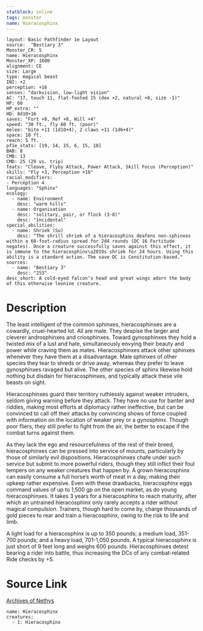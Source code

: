 ```yaml
---
statblock: inline
tags: monster
name: Hieracosphinx
---
```

```statblock
layout: Basic Pathfinder 1e Layout
source:  "Bestiary 3"
Monster_CR: 5
name: Hieracosphinx
Monster_XP: 1600
alignment: CE
size: Large
type: magical beast
INI: +2
perception: +16
senses: "darkvision, low-light vision"
AC: "17, touch 11, flat-footed 15 (dex +2, natural +6, size -1)"
HP: 60
HP_extra: ""
HD: 8d10+16
saves: "Fort +8, Ref +8, Will +4"
speed: "30 ft., fly 60 ft. (poor)"
melee: "bite +11 (1d10+4), 2 claws +11 (1d6+4)"
space: 10 ft.
reach: 5 ft.
pf1e_stats: [19, 14, 15, 6, 15, 10]
BAB: 8
CMB: 13
CMD: 25 (29 vs. trip)
feats: "Cleave, Flyby Attack, Power Attack, Skill Focus (Perception)"
skills: "Fly +3, Perception +16"
racial_modifiers:
- Perception 4
languages: "Sphinx"
ecology:
  - name: Environment
    desc: "warm hills"
  - name: Organisation
    desc: "solitary, pair, or flock (3-8)"
    desc: "incidental"
special_abilities:
  - name: Shriek (Su)
    desc: "The shrill shriek of a hieracosphinx deafens non-sphinxes within a 60-foot-radius spread for 2d4 rounds (DC 16 Fortitude negates). Once a creature successfully saves against this effect, it is immune to the hieracosphinx\u2019s shriek for 24 hours. Using this ability is a standard action. The save DC is Constitution-based."
sources:
  - name: "Bestiary 3"
    desc: "253"
desc_short: A cold-eyed falcon’s head and great wings adorn the body of this otherwise leonine creature.
```
# Description
The least intelligent of the common sphinxes, hieracosphinxes are a cowardly, cruel-hearted lot. All are male. They despise the larger and cleverer androsphinxes and criosphinxes. Toward gynosphinxes they hold a twisted mix of a lust and hate, simultaneously envying their beauty and power while craving them as mates. Hieracosphinxes attack other sphinxes whenever they have them at a disadvantage. Male sphinxes of other species they tear to shreds or drive away, whereas they prefer to leave gynosphinxes ravaged but alive. The other species of sphinx likewise hold nothing but disdain for hieracosphinxes, and typically attack these vile beasts on sight.

Hieracosphinxes guard their territory ruthlessly against weaker intruders, seldom giving warning before they attack. They have no use for banter and riddles, making most efforts at diplomacy rather ineffective, but can be convinced to call off their attacks by convincing shows of force coupled with information on the location of weaker prey or a gynosphinx. Though poor fliers, they still prefer to fight from the air, the better to escape if the combat turns against them.

As they lack the ego and resourcefulness of the rest of their breed, hieracosphinxes can be pressed into service of mounts, particularly by those of similarly evil dispositions. Hieracosphinxes chafe under such service but submit to more powerful riders, though they still inflict their foul tempers on any weaker creatures that happen by. A grown hieracosphinx can easily consume a full horse’s worth of meat in a day, making their upkeep rather expensive. Even with these drawbacks, hieracosphinx eggs command values of up to 1,500 gp on the open market, as do young hieracosphinxes. It takes 3 years for a hieracosphinx to reach maturity, after which an untrained hieracosphinx only rarely accepts a rider without magical compulsion. Trainers, though hard to come by, charge thousands of gold pieces to rear and train a hieracosphinx, owing to the risk to life and limb.

A light load for a hieracosphinx is up to 350 pounds; a medium load, 351-700 pounds; and a heavy load, 701-1,050 pounds. A typical hieracosphinx is just short of 9 feet long and weighs 600 pounds. Hieracosphinxes detest bearing a rider into battle, thus increasing the DCs of any combat-related Ride checks by +5.
# Source Link
[Archives of Nethys](https://aonprd.com/MonsterDisplay.aspx?ItemName=Hieracosphinx)
```encounter-table
name: Hieracosphinx
creatures:
  - 1: Hieracosphinx
```
